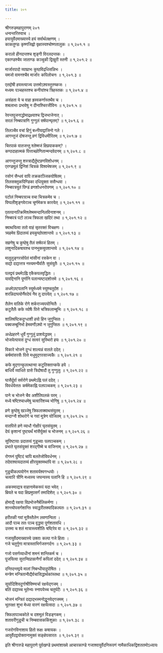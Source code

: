 ```yaml
---
title: २०१

---
```

श्रीगरुडमहापुराणम् २०१  
धन्वन्तरिरुवाच ।  
हयायुर्वेदमाख्यास्ये हयं सर्वार्थलक्षणम् ।  
काकतुण्डः कृष्णजिह्वो वृक्षास्यश्चोष्णतालुकः ॥ १,२०१.१ ॥  
  
करालो हीनदन्तश्च शृङ्गी विरलदन्तकः ।  
एकाण्डश्चैव जाताण्डः कञ्चुकी द्विखुरी स्तनी ॥ १,२०१.२ ॥  
  
मार्जारपादो व्याघ्राभः कुष्ठविद्रधिसन्निभः ।  
यमजो वामनश्चैव मार्जारः कपिलोचनः ॥ १,२०१.३ ॥  
  
एतद्दोषी हयस्त्याज्य उत्तमोऽश्वस्तुरुष्कजः ।  
मध्यमः पञ्चहस्तश्च कनीयांश्च त्रिहस्तकः ॥ १,२०१.४ ॥  
  
असंहता ये च वाहा ह्रस्वकर्णास्तथैव च ।  
शबलाभाः प्रभावेषु न दीनाश्चिरजीविनः ॥ १,२०१.५ ॥  
  
रेवन्तपूजनाद्धोमाद्रक्ष्याश्च द्विजभाजेनात् ।  
सरलं निम्बपत्राणि गुग्गुलं सर्षपान्घृतम्? ॥ १,२०१.६ ॥  
  
तिलञ्चैव वचां हिगुं बध्नीयाद्वाजिनो गले ।  
आगन्तुजं दोषजन्तु व्रणं द्विविधमीरितम् ॥ १,२०१.७ ॥  
  
चिरपाकं वातजन्तु श्लेष्मजं क्षिप्रपाककम्? ।  
कण्ठदाहात्मकं पित्ताच्छोणितान्मन्दवेदनम् ॥ १,२०१.८ ॥  
  
आगन्तुजन्तु शस्त्राद्यैर्दुष्टव्रणविशोधनम् ।  
एरण्डमूलं द्विनिशं चित्रकं विश्वभेषजम् ॥ १,२०१.९ ॥  
  
रसोनं सैन्धवं वापि तक्रकाञ्जिकपोषितम् ।  
तिलसक्तुकपिण्डिका दधियुक्ता ससैन्धवा ।  
निम्बपत्रयुतं पिण्डं व्रणशोधनरोपणम् ॥ १,२०१.१० ॥  
  
पटोलं निम्बपत्रञ्च वचा चित्रकमेव च ।  
पिप्पलीशृङ्गवेरञ्च चूर्णमेकत्र कारयेत् ॥ १,२०१.११ ॥  
  
एतत्पानात्क्रिमिश्लेष्ममन्दानिलविनाशनम् ।  
निम्बपत्रं पटो लञ्च त्रिफला खदिरं तथा ॥ १,२०१.१२ ॥  
  
क्वाथयित्वा ततो वाहं सृतरक्तं विचक्षणः ।  
त्र्यहमेव प्रिदातव्यं हयकुष्ठोपशान्तये ॥ १,२०१.१३ ॥  
  
सव्रणेषु च कुष्ठेषु तैलं सर्षपजं हितम् ।  
लशुनादिकषायश्च पानभुक्त्युपशान्तये ॥ १,२०१.१४ ॥  
  
मातुलुङ्गरसोपेतं मांसीनां रसकेन वा ।  
सद्यो दद्यात्तत्र नस्यमन्यैर्वातैः सुसंयुतैः ॥ १,२०१.१५ ॥  
  
पलद्वयं प्रथमेऽह्नि एकैकपलवृद्धितः ।  
यावद्दिनानि पूर्णानि पलान्यष्टादशोत्तमे ॥ १,२०१.१६ ॥  
  
अधमेऽष्टपलानि स्युर्मध्यमे स्युश्चतुर्दश ।  
शरन्निदाघयोर्नैवदेयं नैव तु दापयेत् ॥ १,२०१.१७ ॥  
  
तैलेन वातिके रोगे शर्कराज्यपयोन्वितैः ।  
कटुतैलैः कफे व्योषैः पित्ते चत्रिफलाम्बुभिः ॥ १,२०१.१८ ॥  
  
शालिषष्टिकदुग्धाशी हयो हिन जुगुप्सितः ।  
पक्वजम्बूनिभो हेमवर्णोऽश्वो न जुगुप्सितः ॥ १,२०१.१९ ॥  
  
अर्धप्रहरणे धुर्ये गुग्गुलुं प्राशयेद्धयम् ।  
भोजयेत्पायसं दुग्धं सत्वरं सुस्थिरो हयः ॥ १,२०१.२० ॥  
  
विकारे भोजने दुग्धं शाल्यन्नं वातले ददेत् ।  
कर्षमांसरसैः पित्ते मधुमुद्गरसाज्यकैः ॥ १,२०१.२१ ॥  
  
कफे मुद्गान्कुलत्थान्वा कटुतिक्तान्कफे हये ।  
बाधिर्ये व्याधिते ग्रासे त्रिदोषादौ तु गुग्गुलुः ॥ १,२०१.२२ ॥  
  
घासैर्दूर्वा सर्वरोगे प्रथमेऽह्नि पलं ददेत् ।  
विवर्धयेत्ततः कर्षमेकाह्नि पलपञ्चकम् ॥ १,२०१.२३ ॥  
  
पाने च भोजने चैव अशीतिपलकं परम् ।  
मध्ये षष्टिश्चाधमेषु चत्वारिंशच्च भोगिषु ॥ १,२०१.२४ ॥  
  
व्रणे कुष्ठेषु खञ्जेषु त्रिफलाक्वाथसंयुतम् ।  
मन्दाग्नौ शोथरोगे च गवां मूत्रेण योजितम् ॥ १,२०१.२५ ॥  
  
वातपित्ते व्रणे व्याधौ गोक्षीरं घृतसंयुतम् ।  
देयं कृशानां पुष्ट्यर्थं मांसैर्युक्तं च भोजनम् ॥ १,२०१.२६ ॥  
  
सुपिष्टायाः प्रदातव्यं गुडूच्याः पलपञ्चकम् ।  
प्रभाते घृतसंयुक्तं शरद्गीष्मे च वाजिनाम् ॥ १,२०१.२७ ॥  
  
रोगघ्नं पुष्टिदं चापि बलतेजोविवर्धनम् ।  
तदेवाश्वायदातव्यं क्षीरयुक्तमथापि वा ॥ १,२०१.२८ ॥  
  
गुडूचीकल्पयोगेन शतावर्यश्वगन्धयोः ।  
चत्वारि त्रीणि मध्यस्य जघन्यस्य पलानि हि ॥ १,२०१.२९ ॥  
  
अकस्माद्यत्र वाहानामेकरूपं यदा भवेत् ।  
म्रियते च यदा क्षिप्रमुपसर्गं तमादिशेत् ॥ १,२०१.३० ॥  
  
होमाद्यै रक्षया विप्रभोजनैर्बलिकर्मणा ।  
शान्त्योपसर्गशान्तिः स्याद्धरीतक्यादिकल्पतः ॥ १,२०१.३१ ॥  
  
हरीतकी गवां मूत्रैस्तैलेन लवणान्विता ।  
आदौ पञ्च ततः पञ्च वृद्ध्या पूर्णशतावधि ।  
उत्तमा च शतं मात्रास्त्वशीतिः षष्टिरेव वा ॥ १,२०१.३२ ॥  
  
गजायुर्वेदमाख्यास्ये उक्ताः कल्पा गजे हिताः ।  
गजे चतुर्गुणा मात्रास्ताभिर्गजरुगर्दनः ॥ १,२०१.३३ ॥  
  
गजो पसर्गव्याधीनां शमनं शान्तिकर्म च ।  
पूजयित्वा सुरान्विप्रान्रत्नैर्गां कपिलां ददेत् ॥ १,२०१.३४ ॥  
  
दन्तिदन्तद्वये मालां निबन्धीयादुपोषितः ।  
मन्त्रेण मन्त्रितान्वैद्यैर्वचासिद्धार्थकांस्तथा ॥ १,२०१.३५ ॥  
  
सूर्यादिशिवदुर्गाश्रीविष्ण्वर्चा रक्षयेद्गजम् ।  
बलिं दद्याच्च भूतेभ्यः स्नापयेच्च चतुर्घटैः ॥ १,२०१.३६ ॥  
  
भोजनं मन्त्रितं दद्याद्भस्मनोद्धूनयेद्गजमम् ।  
भूतरक्षा शुभा मेध्या वारणं रक्षयेत्सदा ॥ १,२०१.३७ ॥  
  
त्रिफलापञ्चकोले च दशमूलं विडङ्गकम् ।  
शतावरीगुडूची च निम्बवासककिंशुकाः ॥ १,२०१.३८ ॥  
  
गजरोगविनाशाय हितो रूक्षः कषायकः ।  
आयुर्वेदद्वयोक्तानामुक्तं सङ्क्षेपसारतः ॥ १,२०१.३९ ॥  
  
इति श्रीगारुडे महापुराणे पूर्वखण्डे प्रथमांशाख्ये आचारकाण्डे गजाश्वायुर्वेदनिरूपणं नामैकाधिकद्विशततमोऽध्यायः